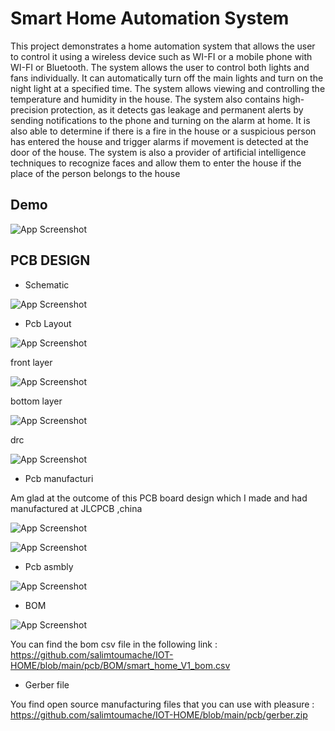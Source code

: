 
# Smart Home Automation System

This project demonstrates a home automation system that allows the user to control it using a wireless device such as WI-FI or a mobile phone with WI-FI or Bluetooth. The system allows the user to control both lights and fans individually. It can automatically turn off the main lights and turn on the night light at a specified time. The system allows viewing and controlling the temperature and humidity in the house. The system also contains high-precision protection, as it detects gas leakage and permanent alerts by sending notifications to the phone and turning on the alarm at home. It is also able to determine if there is a fire in the house or a suspicious person has entered the house and trigger alarms if movement is detected at the door of the house. The system is also a provider of artificial intelligence techniques to recognize faces and allow them to enter the house if the place of the person belongs to the house

## Demo

![App Screenshot](https://github.com/salimtoumache/IOT-HOME/blob/main/pcb/pcb%20assembly/1.gif)

## PCB DESIGN

- Schematic 

![App Screenshot](https://github.com/salimtoumache/IOT-HOME/blob/main/pcb/Schematic/Screenshot.png)

- Pcb Layout

![App Screenshot](https://github.com/salimtoumache/IOT-HOME/blob/main/pcb/pcb%20layout/f_b_layer.png)

front layer

![App Screenshot](https://github.com/salimtoumache/IOT-HOME/blob/main/pcb/pcb%20layout/b_layer.png)

bottom layer

![App Screenshot](https://github.com/salimtoumache/IOT-HOME/blob/main/pcb/pcb%20layout/f_layer.png)

drc 

![App Screenshot](https://github.com/salimtoumache/IOT-HOME/blob/main/pcb/pcb%20layout/drc.png)


- Pcb manufacturi

Am glad at the outcome of this PCB board design which I made and had manufactured at JLCPCB ,china 

![App Screenshot](https://github.com/salimtoumache/IOT-HOME/blob/main/pcb/pcb%20manufacturing/f_lyr.jpeg)

![App Screenshot](https://github.com/salimtoumache/IOT-HOME/blob/main/pcb/pcb%20manufacturing/b_lyr.jpeg)

- Pcb asmbly

![App Screenshot](https://github.com/salimtoumache/IOT-HOME/blob/main/pcb/pcb%20assembly/1.gif)

- BOM

![App Screenshot](https://github.com/salimtoumache/IOT-HOME/blob/main/pcb/BOM/Screenshot.png)

You can find the bom csv file in the following link : https://github.com/salimtoumache/IOT-HOME/blob/main/pcb/BOM/smart_home_V1_bom.csv

- Gerber file

You find open source manufacturing files that you can use with pleasure : https://github.com/salimtoumache/IOT-HOME/blob/main/pcb/gerber.zip







